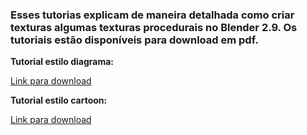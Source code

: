 
### Esses tutorias explicam de maneira detalhada como criar texturas algumas texturas procedurais no Blender 2.9. Os tutoriais estão disponíveis para download em pdf.

**Tutorial estilo diagrama:**


[Link para download](https://github.com/pvavila17/BlenderTutoriais/raw/main/tutorial_diagrama_victormatosavila.pdf)


**Tutorial estilo cartoon:**


[Link para download](https://github.com/pvavila17/BlenderTutoriais/raw/main/tutorial_cartoon_victormatosavila.pdf)
